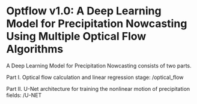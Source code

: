 # Optflow v1.0: A Deep Learning Model for Precipitation Nowcasting Using Multiple Optical Flow Algorithms

A Deep Learning Model for Precipitation Nowcasting consists of two parts.

Part I. Optical flow calculation and linear regression stage: /optical_flow

Part II. U-Net architecture for training the nonlinear motion of precipitation fields: /U-NET

